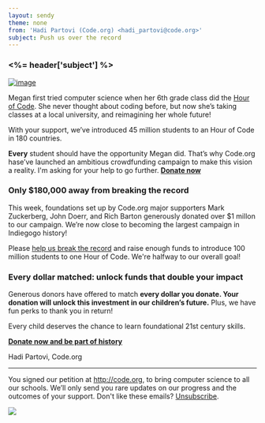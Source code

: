 ```yaml
---
layout: sendy
theme: none
from: 'Hadi Partovi (Code.org) <hadi_partovi@code.org>'
subject: Push us over the record
---
```

### <%= header['subject'] %>

[![image](http://code.org/images/fit-400/megan.png)](http://igg.me/at/hourofcode/x/9005891)

Megan first tried computer science when her 6th grade class did the [Hour of Code](http://hourofcode.com/). She never thought about coding before, but now she’s taking classes at a local university, and reimagining her whole future! 

With your support, we’ve introduced 45 million students to an Hour of Code in 180 countries. 

**Every** student should have the opportunity Megan did. That’s why Code.org hase’ve launched an ambitious crowdfunding campaign to make this vision a reality. I'm asking for your help to go further. **[Donate now](http://igg.me/at/hourofcode/x/9005891)**

### Only $180,000 away from breaking the record
This week, foundations set up by Code.org major supporters Mark Zuckerberg, John Doerr, and Rich Barton generously donated over $1 millon to our campaign. We’re now close to becoming the largest campaign in Indiegogo history!

Please [help us break the record](http://igg.me/at/hourofcode/x/9005891) and raise enough funds to introduce 100 million students to one Hour of Code. We're halfway to our overall goal!

### Every dollar matched: unlock funds that double your impact
Generous donors have offered to match **every dollar you donate. Your donation will unlock this investment in our children’s future.** Plus, we have fun perks to thank you in return!

Every child deserves the chance to learn foundational 21st century skills. 

**[Donate now and be part of history](http://igg.me/at/hourofcode/x/9005891)**

Hadi Partovi, Code.org


<hr>

You signed our petition at http://code.org, to bring computer science to all our schools. We’ll only send you rare updates on our progress and the outcomes of your support. Don't like these emails? [Unsubscribe](<%= unsubscribe_link %>).

![](<%= tracking_pixel %>)
